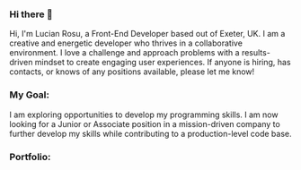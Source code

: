 ### Hi there 👋

<!--
**lucianRosuAtc/lucianRosuAtc** is a ✨ _special_ ✨ repository because its `README.md` (this file) appears on your GitHub profile.

Here are some ideas to get you started:

- 🔭 I’m currently working on ...
- 🌱 I’m currently learning ...
- 👯 I’m looking to collaborate on ...
- 🤔 I’m looking for help with ...
- 💬 Ask me about ...
- 📫 How to reach me: ...
- 😄 Pronouns: ...
- ⚡ Fun fact: ...
-->


Hi, I'm Lucian Rosu, a Front-End Developer based out of Exeter, UK. I am a creative and energetic developer who thrives in a collaborative environment. I love a challenge and approach problems with a results-driven mindset to create engaging user experiences. If anyone is hiring, has contacts, or knows of any positions available, please let me know!

### My Goal: 

I am exploring opportunities to develop my programming skills. 
I am now looking for a Junior or Associate position in a mission-driven company to further develop my skills while contributing to a production-level code base. 

### Portfolio:




